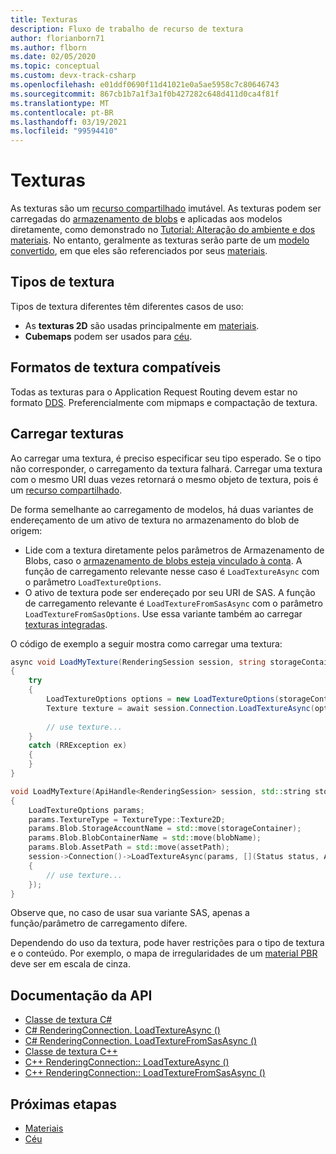 ```yaml
---
title: Texturas
description: Fluxo de trabalho de recurso de textura
author: florianborn71
ms.author: flborn
ms.date: 02/05/2020
ms.topic: conceptual
ms.custom: devx-track-csharp
ms.openlocfilehash: e01ddf0690f11d41021e0a5ae5958c7c80646743
ms.sourcegitcommit: 867cb1b7a1f3a1f0b427282c648d411d0ca4f81f
ms.translationtype: MT
ms.contentlocale: pt-BR
ms.lasthandoff: 03/19/2021
ms.locfileid: "99594410"
---
```

# <a name="textures"></a>Texturas

As texturas são um [recurso compartilhado](../concepts/lifetime.md) imutável. As texturas podem ser carregadas do [armazenamento de blobs](../how-tos/conversion/blob-storage.md) e aplicadas aos modelos diretamente, como demonstrado no [Tutorial: Alteração do ambiente e dos materiais](../tutorials/unity/materials-lighting-effects/materials-lighting-effects.md). No entanto, geralmente as texturas serão parte de um [modelo convertido](../how-tos/conversion/model-conversion.md), em que eles são referenciados por seus [materiais](materials.md).

## <a name="texture-types"></a>Tipos de textura

Tipos de textura diferentes têm diferentes casos de uso:

* As **texturas 2D** são usadas principalmente em [materiais](materials.md).
* **Cubemaps** podem ser usados para [céu](../overview/features/sky.md).

## <a name="supported-texture-formats"></a>Formatos de textura compatíveis

Todas as texturas para o Application Request Routing devem estar no formato [DDS](https://en.wikipedia.org/wiki/DirectDraw_Surface). Preferencialmente com mipmaps e compactação de textura.

## <a name="loading-textures"></a>Carregar texturas

Ao carregar uma textura, é preciso especificar seu tipo esperado. Se o tipo não corresponder, o carregamento da textura falhará.
Carregar uma textura com o mesmo URI duas vezes retornará o mesmo objeto de textura, pois é um [recurso compartilhado](../concepts/lifetime.md).

De forma semelhante ao carregamento de modelos, há duas variantes de endereçamento de um ativo de textura no armazenamento do blob de origem:

* Lide com a textura diretamente pelos parâmetros de Armazenamento de Blobs, caso o [armazenamento de blobs esteja vinculado à conta](../how-tos/create-an-account.md#link-storage-accounts). A função de carregamento relevante nesse caso é `LoadTextureAsync` com o parâmetro `LoadTextureOptions`.
* O ativo de textura pode ser endereçado por seu URI de SAS. A função de carregamento relevante é `LoadTextureFromSasAsync` com o parâmetro `LoadTextureFromSasOptions`. Use essa variante também ao carregar [texturas integradas](../overview/features/sky.md#built-in-environment-maps).

O código de exemplo a seguir mostra como carregar uma textura:

```cs
async void LoadMyTexture(RenderingSession session, string storageContainer, string blobName, string assetPath)
{
    try
    {
        LoadTextureOptions options = new LoadTextureOptions(storageContainer, blobName, assetPath, TextureType.Texture2D);
        Texture texture = await session.Connection.LoadTextureAsync(options);
    
        // use texture...
    }
    catch (RRException ex)
    {
    }
}
```

```cpp
void LoadMyTexture(ApiHandle<RenderingSession> session, std::string storageContainer, std::string blobName, std::string assetPath)
{
    LoadTextureOptions params;
    params.TextureType = TextureType::Texture2D;
    params.Blob.StorageAccountName = std::move(storageContainer);
    params.Blob.BlobContainerName = std::move(blobName);
    params.Blob.AssetPath = std::move(assetPath);
    session->Connection()->LoadTextureAsync(params, [](Status status, ApiHandle<Texture> texture)
    {
        // use texture...
    });
}
```

Observe que, no caso de usar sua variante SAS, apenas a função/parâmetro de carregamento difere.

Dependendo do uso da textura, pode haver restrições para o tipo de textura e o conteúdo. Por exemplo, o mapa de irregularidades de um [material PBR](../overview/features/pbr-materials.md) deve ser em escala de cinza.

## <a name="api-documentation"></a>Documentação da API

* [Classe de textura C#](/dotnet/api/microsoft.azure.remoterendering.texture)
* [C# RenderingConnection. LoadTextureAsync ()](/dotnet/api/microsoft.azure.remoterendering.renderingconnection.loadtextureasync)
* [C# RenderingConnection. LoadTextureFromSasAsync ()](/dotnet/api/microsoft.azure.remoterendering.renderingconnection.loadtexturefromsasasync)
* [Classe de textura C++](/cpp/api/remote-rendering/texture)
* [C++ RenderingConnection:: LoadTextureAsync ()](/cpp/api/remote-rendering/renderingconnection#loadtextureasync)
* [C++ RenderingConnection:: LoadTextureFromSasAsync ()](/cpp/api/remote-rendering/renderingconnection#loadtexturefromsasasync)

## <a name="next-steps"></a>Próximas etapas

* [Materiais](materials.md)
* [Céu](../overview/features/sky.md)